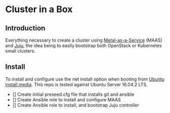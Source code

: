 # Cluster in a Box

## Introduction

Everything necessary to create a cluster using [Metal-as-a-Service](https://maas.io/) (MAAS) and [Juju](https://jujucharms.com), the idea being to easily bootstrap both OpenStack or Kubernetes small clusters.

## Install

To install and configure use the net install option when booting from [Ubuntu install media](https://www.ubuntu.com/download/server). This repo is tested against Ubuntu Server 16.04.2 LTS.

- [] Create initial preseed.cfg file that installs git and ansible
- [] Create Ansible role to install and configure MAAS
- [] Create Ansible role to install, and bootstrap Juju controller
